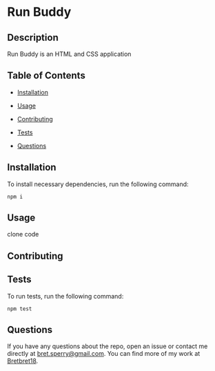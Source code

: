 # Run Buddy


## Description

Run Buddy is an HTML and CSS application

## Table of Contents 

* [Installation](#installation)

* [Usage](#usage)

* [Contributing](#contributing)

* [Tests](#tests)

* [Questions](#questions)

## Installation

To install necessary dependencies, run the following command:

```
npm i
```

## Usage

clone code


  
## Contributing



## Tests

To run tests, run the following command:

```
npm test
```

## Questions

If you have any questions about the repo, open an issue or contact me directly at bret.sperry@gmail.com. You can find more of my work at [Bretbret18](https://github.com/Bretbret18/).

